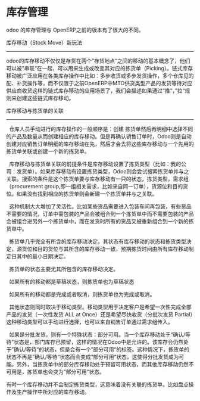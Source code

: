# 库存管理

odoo 的库存管理与 OpenERP之前的版本有了很大的不同。

库存移动（Stock Move）新玩法

---

odoo的库存移动不仅仅是存货在两个“存货地点“之间的移动的基本概念了，他们可以被”串联“在一起，可以用来生成或改变其对应的拣货单（Picking）。链式库存移动被广泛应用在各类库存操作中比如：多步收货或多步发货操作，多个仓库见的配、补货操作等，而不仅限于之前OpenERP中MTO供货类型产品的发货等待对应供应商收货这样的链式库存移动的应用场景了，我们会描述如果通过”推“，”拉“规则来创建这些链式库存移动。

库存移动与拣货单的关联

---

 &nbsp; 仓库人员手动进行的库存操作的一般顺序是：创建 拣货单然后再明细中选择不同的产品及数量从而创建相应的库存移动。但是再确认销售订单时，Odoo则是自动创建对应销售订单明细的库存移动在先，然后才会去将这些库存移动与一个先用的拣货单关联或创建一个新的拣货单。

 &nbsp; 库存移动与拣货单关联的前提条件是库存移动设置了拣货类型（比如：我的公司：发货单）。如果库存移动有设置拣货类型，Odoo则会尝试搜索拣货单并与之关联。搜索的条件是这个拣货单要与库存移动有一只的状态，拣货类型，需求组（procurement group,即一组相关需求，比如来自同一订单），货源位和目的货位。如果没有找到相应的拣货单则会新建一个拣货单并与之关联。

  &nbsp; 这种机制大大增加了灵活性。比如某些货品需要进入包装车间再包装，有些货品不需要的情况，订单中需包装的产品会被组合到一个拣货单中而不需要包装的产品会被组合进另外一个拣货单中，而在发货时所有的货品又被重新组合到一个新的拣货单中。

  &nbsp; 拣货单几乎完全有所含的库存移动决定。其状态有库存移动的状态和拣货类型决定，源货位和目的货位与其所含的库存移动一致，预期拣货时间由所有库存移动制定日其中的最小日期决定。

  &nbsp; 拣货单的状态主要尤其所包含的库存移动决定。

  &nbsp; 如果所有的移动都是草稿状态，则拣货单也为草稿状态

  &nbsp; 如果所有的移动都是完成或者取消，则拣货单也为完成或取消。

  &nbsp; 其他状态则同时取决于移动类型。移动类型用于决定客户是希望一次性完成全部产品的发货（一次性发货 ALL at Once）还是希望尽快收货（分批次发货 Partial）这种移动类型可以手动进行选择，也可以来自销售订单通过需求组传入。

  &nbsp; 如果是分批发货，则有一个特殊状态：部分可用。当一个库存移动处于“确认/等待”状态是，部门库存已预留，这样的情况在Odoo中是允许的。该库存会仍然处于”确认/等待“的状态，但是会有一个”部分可用“的标签。这种情况下，拣货单的状态不再是”确认/等待“状态而会变成”部分可用“状态，这使得分批发货成为可能。另外，当拣货单中的部分库存移动处于预留可用状态，而其他库存移动仍然不可用是，拣货单也会变为”部分可用“状态。

  有时一个库存移动并不会制定拣货类型，这意味着没有关联的拣货单。比如盘点操作及生产操作中所对应的库存移动。
